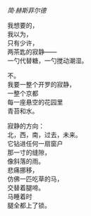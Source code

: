 *简·赫斯菲尔德* 

我想要的，  
我以为，  
只有少许，  
两茶匙的寂静——  
一勺代替糖，一勺搅动潮湿。

不。  
我要一整个开罗的寂静，   
一整个京都   
每一座悬空的花园里  
青苔和水。

寂静的方向：  
北，西，南，过去，未来。  
它钻进任何一扇窗户  
那一寸的缝隙，  
像斜落的雨。  
悲痛挪移，  
仿佛一匹吃草的马，  
交替着腿啼。  
马睡着时  
腿全都上了锁。